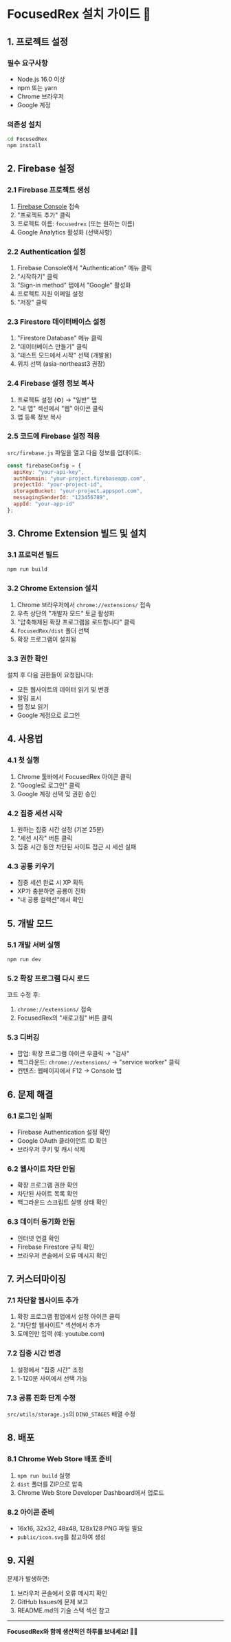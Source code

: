 # FocusedRex 설치 가이드 🦕

## 1. 프로젝트 설정

### 필수 요구사항
- Node.js 16.0 이상
- npm 또는 yarn
- Chrome 브라우저
- Google 계정

### 의존성 설치
```bash
cd FocusedRex
npm install
```

## 2. Firebase 설정

### 2.1 Firebase 프로젝트 생성
1. [Firebase Console](https://console.firebase.google.com/) 접속
2. "프로젝트 추가" 클릭
3. 프로젝트 이름: `focusedrex` (또는 원하는 이름)
4. Google Analytics 활성화 (선택사항)

### 2.2 Authentication 설정
1. Firebase Console에서 "Authentication" 메뉴 클릭
2. "시작하기" 클릭
3. "Sign-in method" 탭에서 "Google" 활성화
4. 프로젝트 지원 이메일 설정
5. "저장" 클릭

### 2.3 Firestore 데이터베이스 설정
1. "Firestore Database" 메뉴 클릭
2. "데이터베이스 만들기" 클릭
3. "테스트 모드에서 시작" 선택 (개발용)
4. 위치 선택 (asia-northeast3 권장)

### 2.4 Firebase 설정 정보 복사
1. 프로젝트 설정 (⚙️) → "일반" 탭
2. "내 앱" 섹션에서 "웹" 아이콘 클릭
3. 앱 등록 정보 복사

### 2.5 코드에 Firebase 설정 적용
`src/firebase.js` 파일을 열고 다음 정보를 업데이트:

```javascript
const firebaseConfig = {
  apiKey: "your-api-key",
  authDomain: "your-project.firebaseapp.com",
  projectId: "your-project-id",
  storageBucket: "your-project.appspot.com",
  messagingSenderId: "123456789",
  appId: "your-app-id"
};
```

## 3. Chrome Extension 빌드 및 설치

### 3.1 프로덕션 빌드
```bash
npm run build
```

### 3.2 Chrome Extension 설치
1. Chrome 브라우저에서 `chrome://extensions/` 접속
2. 우측 상단의 "개발자 모드" 토글 활성화
3. "압축해제된 확장 프로그램을 로드합니다" 클릭
4. `FocusedRex/dist` 폴더 선택
5. 확장 프로그램이 설치됨

### 3.3 권한 확인
설치 후 다음 권한들이 요청됩니다:
- 모든 웹사이트의 데이터 읽기 및 변경
- 알림 표시
- 탭 정보 읽기
- Google 계정으로 로그인

## 4. 사용법

### 4.1 첫 실행
1. Chrome 툴바에서 FocusedRex 아이콘 클릭
2. "Google로 로그인" 클릭
3. Google 계정 선택 및 권한 승인

### 4.2 집중 세션 시작
1. 원하는 집중 시간 설정 (기본 25분)
2. "세션 시작" 버튼 클릭
3. 집중 시간 동안 차단된 사이트 접근 시 세션 실패

### 4.3 공룡 키우기
- 집중 세션 완료 시 XP 획득
- XP가 충분하면 공룡이 진화
- "내 공룡 컬렉션"에서 확인

## 5. 개발 모드

### 5.1 개발 서버 실행
```bash
npm run dev
```

### 5.2 확장 프로그램 다시 로드
코드 수정 후:
1. `chrome://extensions/` 접속
2. FocusedRex의 "새로고침" 버튼 클릭

### 5.3 디버깅
- 팝업: 확장 프로그램 아이콘 우클릭 → "검사"
- 백그라운드: `chrome://extensions/` → "service worker" 클릭
- 컨텐츠: 웹페이지에서 F12 → Console 탭

## 6. 문제 해결

### 6.1 로그인 실패
- Firebase Authentication 설정 확인
- Google OAuth 클라이언트 ID 확인
- 브라우저 쿠키 및 캐시 삭제

### 6.2 웹사이트 차단 안됨
- 확장 프로그램 권한 확인
- 차단된 사이트 목록 확인
- 백그라운드 스크립트 실행 상태 확인

### 6.3 데이터 동기화 안됨
- 인터넷 연결 확인
- Firebase Firestore 규칙 확인
- 브라우저 콘솔에서 오류 메시지 확인

## 7. 커스터마이징

### 7.1 차단할 웹사이트 추가
1. 확장 프로그램 팝업에서 설정 아이콘 클릭
2. "차단할 웹사이트" 섹션에서 추가
3. 도메인만 입력 (예: youtube.com)

### 7.2 집중 시간 변경
1. 설정에서 "집중 시간" 조정
2. 1-120분 사이에서 선택 가능

### 7.3 공룡 진화 단계 수정
`src/utils/storage.js`의 `DINO_STAGES` 배열 수정

## 8. 배포

### 8.1 Chrome Web Store 배포 준비
1. `npm run build` 실행
2. `dist` 폴더를 ZIP으로 압축
3. Chrome Web Store Developer Dashboard에서 업로드

### 8.2 아이콘 준비
- 16x16, 32x32, 48x48, 128x128 PNG 파일 필요
- `public/icon.svg`를 참고하여 생성

## 9. 지원

문제가 발생하면:
1. 브라우저 콘솔에서 오류 메시지 확인
2. GitHub Issues에 문제 보고
3. README.md의 기술 스택 섹션 참고

---

**FocusedRex와 함께 생산적인 하루를 보내세요! 🦕✨**
